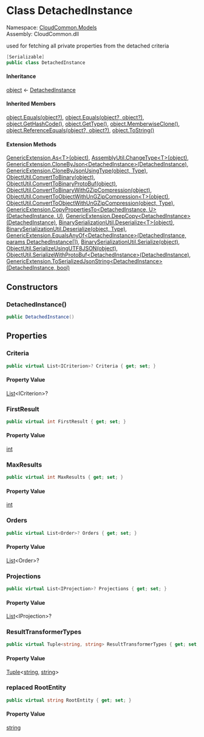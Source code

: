 #  Class DetachedInstance

Namespace: [CloudCommon.Models](CloudCommon.Models.md)  
Assembly: CloudCommon.dll  

used for fetching all private properties from the detached criteria

```csharp
[Serializable]
public class DetachedInstance
```

#### Inheritance

[object](https://learn.microsoft.com/dotnet/api/system.object) ← 
[DetachedInstance](CloudCommon.Models.DetachedInstance.md)

#### Inherited Members

[object.Equals\(object?\)](https://learn.microsoft.com/dotnet/api/system.object.equals\#system\-object\-equals\(system\-object\)), 
[object.Equals\(object?, object?\)](https://learn.microsoft.com/dotnet/api/system.object.equals\#system\-object\-equals\(system\-object\-system\-object\)), 
[object.GetHashCode\(\)](https://learn.microsoft.com/dotnet/api/system.object.gethashcode), 
[object.GetType\(\)](https://learn.microsoft.com/dotnet/api/system.object.gettype), 
[object.MemberwiseClone\(\)](https://learn.microsoft.com/dotnet/api/system.object.memberwiseclone), 
[object.ReferenceEquals\(object?, object?\)](https://learn.microsoft.com/dotnet/api/system.object.referenceequals), 
[object.ToString\(\)](https://learn.microsoft.com/dotnet/api/system.object.tostring)

#### Extension Methods

[GenericExtension.As<T\>\(object\)](CloudCommon.Extensions.GenericExtension.md\#CloudCommon\_Extensions\_GenericExtension\_As\_\_1\_System\_Object\_), 
[AssemblyUtil.ChangeType<T\>\(object\)](CloudCommon.Utils.AssemblyUtil.md\#CloudCommon\_Utils\_AssemblyUtil\_ChangeType\_\_1\_System\_Object\_), 
[GenericExtension.CloneByJson<DetachedInstance\>\(DetachedInstance\)](CloudCommon.Extensions.GenericExtension.md\#CloudCommon\_Extensions\_GenericExtension\_CloneByJson\_\_1\_\_\_0\_), 
[GenericExtension.CloneByJsonUsingType\(object, Type\)](CloudCommon.Extensions.GenericExtension.md\#CloudCommon\_Extensions\_GenericExtension\_CloneByJsonUsingType\_System\_Object\_System\_Type\_), 
[ObjectUtil.ConvertToBinary\(object\)](CloudCommon.Utils.ObjectUtil.md\#CloudCommon\_Utils\_ObjectUtil\_ConvertToBinary\_System\_Object\_), 
[ObjectUtil.ConvertToBinaryProtoBuf\(object\)](CloudCommon.Utils.ObjectUtil.md\#CloudCommon\_Utils\_ObjectUtil\_ConvertToBinaryProtoBuf\_System\_Object\_), 
[ObjectUtil.ConvertToBinaryWithGZipCompression\(object\)](CloudCommon.Utils.ObjectUtil.md\#CloudCommon\_Utils\_ObjectUtil\_ConvertToBinaryWithGZipCompression\_System\_Object\_), 
[ObjectUtil.ConvertToObjectWithUnGZipCompression<T\>\(object\)](CloudCommon.Utils.ObjectUtil.md\#CloudCommon\_Utils\_ObjectUtil\_ConvertToObjectWithUnGZipCompression\_\_1\_System\_Object\_), 
[ObjectUtil.ConvertToObjectWithUnGZipCompression\(object, Type\)](CloudCommon.Utils.ObjectUtil.md\#CloudCommon\_Utils\_ObjectUtil\_ConvertToObjectWithUnGZipCompression\_System\_Object\_System\_Type\_), 
[GenericExtension.CopyPropertiesTo<DetachedInstance, U\>\(DetachedInstance, U\)](CloudCommon.Extensions.GenericExtension.md\#CloudCommon\_Extensions\_GenericExtension\_CopyPropertiesTo\_\_2\_\_\_0\_\_\_1\_), 
[GenericExtension.DeepCopy<DetachedInstance\>\(DetachedInstance\)](CloudCommon.Extensions.GenericExtension.md\#CloudCommon\_Extensions\_GenericExtension\_DeepCopy\_\_1\_\_\_0\_), 
[BinarySerializationUtil.Deserialize<T\>\(object\)](CloudCommon.Utils.BinarySerializationUtil.md\#CloudCommon\_Utils\_BinarySerializationUtil\_Deserialize\_\_1\_System\_Object\_), 
[BinarySerializationUtil.Deserialize\(object, Type\)](CloudCommon.Utils.BinarySerializationUtil.md\#CloudCommon\_Utils\_BinarySerializationUtil\_Deserialize\_System\_Object\_System\_Type\_), 
[GenericExtension.EqualsAnyOf<DetachedInstance\>\(DetachedInstance, params DetachedInstance\[\]\)](CloudCommon.Extensions.GenericExtension.md\#CloudCommon\_Extensions\_GenericExtension\_EqualsAnyOf\_\_1\_\_\_0\_\_\_0\_\_\_), 
[BinarySerializationUtil.Serialize\(object\)](CloudCommon.Utils.BinarySerializationUtil.md\#CloudCommon\_Utils\_BinarySerializationUtil\_Serialize\_System\_Object\_), 
[ObjectUtil.SerializeUsingUTF8JSON\(object\)](CloudCommon.Utils.ObjectUtil.md\#CloudCommon\_Utils\_ObjectUtil\_SerializeUsingUTF8JSON\_System\_Object\_), 
[ObjectUtil.SerializeWithProtoBuf<DetachedInstance\>\(DetachedInstance\)](CloudCommon.Utils.ObjectUtil.md\#CloudCommon\_Utils\_ObjectUtil\_SerializeWithProtoBuf\_\_1\_\_\_0\_), 
[GenericExtension.ToSerializedJsonString<DetachedInstance\>\(DetachedInstance, bool\)](CloudCommon.Extensions.GenericExtension.md\#CloudCommon\_Extensions\_GenericExtension\_ToSerializedJsonString\_\_1\_\_\_0\_System\_Boolean\_)

## Constructors

###  DetachedInstance\(\)

```csharp
public DetachedInstance()
```

## Properties

###  Criteria

```csharp
public virtual List<ICriterion>? Criteria { get; set; }
```

#### Property Value

 [List](https://learn.microsoft.com/dotnet/api/system.collections.generic.list\-1)<ICriterion\>?

###  FirstResult

```csharp
public virtual int FirstResult { get; set; }
```

#### Property Value

 [int](https://learn.microsoft.com/dotnet/api/system.int32)

###  MaxResults

```csharp
public virtual int MaxResults { get; set; }
```

#### Property Value

 [int](https://learn.microsoft.com/dotnet/api/system.int32)

###  Orders

```csharp
public virtual List<Order>? Orders { get; set; }
```

#### Property Value

 [List](https://learn.microsoft.com/dotnet/api/system.collections.generic.list\-1)<Order\>?

###  Projections

```csharp
public virtual List<IProjection>? Projections { get; set; }
```

#### Property Value

 [List](https://learn.microsoft.com/dotnet/api/system.collections.generic.list\-1)<IProjection\>?

###  ResultTransformerTypes

```csharp
public virtual Tuple<string, string> ResultTransformerTypes { get; set; }
```

#### Property Value

 [Tuple](https://learn.microsoft.com/dotnet/api/system.tuple\-2)<[string](https://learn.microsoft.com/dotnet/api/system.string), [string](https://learn.microsoft.com/dotnet/api/system.string)\>

### replaced RootEntity

```csharp
public virtual string RootEntity { get; set; }
```

#### Property Value

 [string](https://learn.microsoft.com/dotnet/api/system.string)

